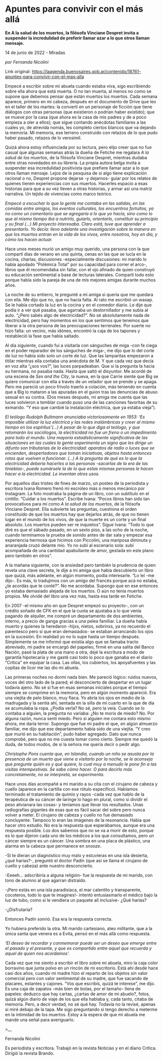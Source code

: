 # Apuntes para convivir con el más allá

**En A la salud de los muertos, la filósofa Vinciane Despret invita a suspender la incredulidad de preferir llamar azar a lo que otros llaman mensaje.**

14 de junio de 2022 - Miradas

_por Fernanda Nicolini_

Link original: https://laagenda.buenosaires.gob.ar/contenido/18761-apuntes-para-convivir-con-el-mas-alla



Empecé a escribir sobre mi abuela cuando estaba viva, sigo escribiendo sobre ella ahora que está muerta. O no tan muerta, al menos no como se supone que debemos pensar que están muertos los muertos. Cada semana aparece, primero en mi cabeza, después en el documento de Drive que leo en el taller de los martes: la convertí en un personaje de ficción que tiene diálogos con otras personas (que existieron o podrían haber existido); que se mueve por la casa (que ahora es la casa de mis padres y de a poco empieza a oler a ellos); que sigue contando anécdotas familiares a las cuales yo, de atrevida nomás, les completo ciertos blancos que va dejando la memoria. Mi memoria, ese terreno construido con retazos de lo que pudo haber pasado, retazos de lo verosímil.




Quizá ahora estoy influenciada por su lectura, pero elijo creer que no fue casual que algunas semanas atrás la dueña de Fetiche me regalara *A la salud de los muertos*, de la filósofa Vinciane Despret, mientras dudaba entre otras novedades en su librería. La propia autora belga invita a suspender esa incredulidad positivista que prefiere llamar azar a lo que otros llaman mensaje. Lejos de la pesquisa de si algo tiene explicación racional o no, Despret propone dejarse -y dejarnos- guiar por los relatos de quienes tienen experiencias con sus muertos. Hacerles espacio a esas historias para que a su vez lleven a otras historias, y armar así una matriz narrativa. Un tejido de vivencias como marco teórico.




*Empecé a escuchar lo que la gente me contaba en las salidas, en las comidas entre amigos, los eventos culturales, los encuentros fortuitos, ya no como un comentario que se agregaría a lo que yo hacía, sino como lo que al mismo tiempo iba a nutrirlo, guiarlo, orientarlo, constituir su principio y su final (...) Mi proyecto interesaba. Claro está, tuve que aprender a presentarlo. Yo decía: llevo adelante una investigación sobre la manera en que los muertos entran en la vida de los vivos, entre nosotros, hoy en día, y cómo los hacen actuar.*




Hace unos meses murió un amigo muy querido, una persona con la que compartí días de verano en una quinta, cenas en las que se lucía en la cocina, charlas, discusiones -especialmente discusiones: mi marido lo había apodado “Polémica Total” por su capacidad para correr el arco-, libros que él recomendaba sin fallar, con el ojo afinado de quien construyó su educación sentimental a base de lecturas laterales. Compartí todo esto porque había sido la pareja de una de mis mejores amigas durante muchos años.




La noche de su entierro, le pregunté a mi amiga si quería que me quedara con ella. Me dijo que no, que no hacía falta. Al rato me escribió un wasap. Se le había cortado la luz en la cocina y en el comedor diario. Le dije que podía ir a ver qué pasaba, que agarraba un destornillador y me subía al auto. “¿Pero sabés algo de electricidad?”. No sé absolutamente nada de electricidad, pero hay momentos en los que sentimos que tenemos que liberar a la otra persona de las preocupaciones terrenales. Por suerte no hizo falta: un vecino, más idóneo, encontró la caja de los tapones y restableció la fase que había saltado.




Al día siguiente, cuando fui a visitarla con sánguches de miga -con fe ciega en el poder reparador de los sánguches de miga-, me dijo que lo del corte de luz no había sido solo un corte de luz. Que las lamparitas empezaron a titilar mientras ella contaba una anécdota de M. Y que cada vez que decía en voz alta “¿sos vos?”, las luces parpadeaban. Que si la pregunta la hacía su hermana, no pasaba nada. Hasta que saltó el disyuntor. Me acordé de una escena de *Sex and the City*, la nueva, en la que Carrie siente que Big se quiere comunicar con ella a través de un velador que se prende y se apaga. Pero me pareció un poco frívolo traerlo a colación, más teniendo en cuenta que a Big lo mataron a las apuradas en el guion tras las denuncias de abuso sexual en su contra. (Dos meses después, mi amiga me cuenta que las luces volvieron a temblar cuando puso una de las canciones favoritas de su exmarido. “Y eso que cambié la instalación eléctrica, que ya estaba vieja”).




*El teólogo Rudolph Bultmann anunciaba victoriosamente en 1953: ‘Es imposible utilizar la luz eléctrica y las redes inalámbricas y creer al mismo tiempo en los espíritus'(...) A pesar de lo que diga el teólogo, y que retomarán los sociólogos, la electricidad no fue un freno o un impedimento para todo el mundo. Una mayoría estadísticamente significativa de las situaciones en las cuales la gente experimenta un signo que les dirige un difunto son tributarias de la electricidad: aparatos de radio o luces que se encienden, despertadores que toman iniciativas, objetos hasta entonces rotos que vuelven a funcionar. (...) A la pregunta de qué es lo que la electricidad debería hacerles a las personas -sacarlas de la era de las tinieblas-, puede sumársele la de lo que estas mismas personas le hacen hacer a la electricidad. Le inventan otros usos.*




Por aquellos días tristes de fines de marzo, un posteo de la periodista y escritora Ivana Romero frenó mi escroleo más o menos mecánico por Instagram. La foto mostraba la página de un libro, con un subtítulo en el cintillo: “Cuidar a los muertos”. Escribe Ivana: “Pocos libros han sido tan provocativos para mí como *A la salud de los muertos*, de la filósofa Vinciane Despret. Ella subvierte las preguntas, cuestiona el orden constituido de que los muertos hay que dejarlos atrás, de que no tienen lugar en el mundo de los vivos, de que la muerte es un corte y un final absoluto. Los muertos pueden ser re inquietos”. Sigue Ivana: “Todo lo que diré es que el sábado pasado, en un sexto piso, a las ocho de la noche, cuando terminamos la prueba de sonido antes de dar sala y empezar esa experiencia hermosa que hicimos con Piccolini, una mariposa diminuta y anaranjada cruzó delante mío. Yo no subí al escenario sola: subí acompañada de una cantidad apabullante de amor, gestada en este plano pero también en otros”.




A la mañana siguiente, con la ansiedad pero también la prudencia de quien revela una clave secreta, le dije a mi amiga que había descubierto un libro que quizá, más adelante, en algún momento, podía interesarle. “Lo leí -me dijo-. Es más, lo tradujimos con un amigo del francés porque acá no estaba, ¿te acordás que te conté?”. No me acordaba. Supongo que en ese entonces yo estaba demasiado alejada de los muertos. O aún no tenía muertos propios. Me olvidé del libro una vez más, hasta esa tarde en Fetiche.




En 2007 -el mismo año en que Despret empezó su proyecto-, con un crédito soñado de CFK en el que la cuota se ajustaba a lo que venía pagando de alquiler, me compré un departamento de dos ambientes, interno, a precio de ganga gracias a una pelea familiar. La dueña había muerto y quienes la heredaron -hijxs, nietxs, sobrinxs, ya no recuerdo el parentesco pero sí que eran demasiados- se estaban arrancando los ojos en la sucesión. En realidad yo no lo supe hasta un tiempo después. Simplemente se me informó que existía algo que se llamaba tracto abreviado, mi padre se encargó del papeleo, firmé en una salita del Banco Nación, pasé la plata de una mano a otra, dejé la escritura a modo de garantía hipotecaria y me gasté casi todo lo poco que ganaba en el diario “Crítica" en equipar la casa. Las ollas, los cubiertos, los apoyafuentes y las copitas de licor me las dio mi abuela.




Las primeras noches no dormí nada bien. Me pareció lógico: ruidos nuevos, voces del otro lado de la pared; el desconcierto de despertar en un lugar todavía ajeno. No sé si fue en esas semanas iniciales porque el tiempo siempre se comprime en la memoria, pero en algún momento apareció. Era una viejita de pelo blanco, muy flaca. Yo abría los ojos en medio de la madrugada y la sentía ahí, sentada en la silla de mi cuarto en la que de día se acumulaba la ropa. ¿Podía verla? No sé, pero la veía. Cuando se lo contaba a alguien, la pregunta no variaba: ¿No te morís de miedo? No. Por alguna razón, nunca sentí miedo. Pero si alguien me contara esto mismo ahora, me daría terror. Supongo que fue mi padre el que, en algún almuerzo familiar, me dijo que ese departamento había sido de una viejita. “Y creo que murió en su habitación”, pudo haber agregado. Dato que nunca comprobé, pero que no me cuesta tomar como cierto. Siempre me quedó la duda, de todos modos, de si la señora me quería decir o pedir algo.




*Christophe Pons cuenta que, en Islandia, cuando un niño se asusta por la presencia de un muerto que viene a visitarlo por la noche, se le aconseja que pregunte quién es y qué quiere, lo cual muy a menudo le pone fin a las visitas intempestivas. Se sabe cómo hacer. O para decirlo más concretamente, no se interpreta, se experimenta.*




Hace unos días acompañé a mi marido a su cita con el cirujano de cabeza y cuello (aparece en la cartilla con ese rótulo específico). Habíamos terminado el tratamiento de quimio y rayos -cada vez que hablo de la terapéutica de su cáncer de laringe lo hago en plural, como si dividir el peso alivianara las cosas- y teníamos que llevar los resultados. Unas radiografías gigantes de esas que es fácil sacar del sobre pero nunca volver a meter. El cirujano de cabeza y cuello no fue demasiado concluyente. Tampoco lo eran las imágenes de la resonancia. Había que hacer otro estudio. No era la respuesta que esperábamos, aunque era una respuesta posible. Los dos sabemos que no se va a morir de esto, porque es lo que dijeron cada uno de los médicos a los que consultamos, pero un cáncer siempre es un cáncer. Una sombra en una placa de plástico, una alarma en la cabeza que permanece en *snooze*.




-Si te dieran un diagnóstico muy malo y estuvieras en una isla desierta, ¿qué harías?-, preguntó el doctor Padín (que así se llama el cirujano de cuello y cabeza) ante nuestro desconcierto.




-Eeeeh… adscribiría a alguna religión- fue la respuesta de mi marido, con tono de alumno al que agarran distraído.




-¡Pero estás en una isla paradisíaca, el mar calentito y transparente, cocoteros, todo lo que te imagines!- intentó entusiasmarlo el médico bajo la luz de tubo, como si le vendiera un paquete all inclusive- ¿Qué harías?




-¿Disfrutaría?




Entonces Padín sonrió. Esa era la respuesta correcta.




Yo hubiera preferido la otra. Mi marido cartesiano, ateo militante, que a la única santa que venera es a Evita, pensó en el más allá como respuesta.




*‘El deseo de recordar y conmemorar puede ser un deseo que emerge entre el pasado y el presente, y que es compartido entre aquel que recuerda y aquel de quien nos acordamos'.*




Cada vez que me siento a escribir el libro sobre mi abuela, miro la caja color borravino que junta polvo en un rincón de mi escritorio. Está ahí desde hace casi dos años, cuando mi madre hizo el reparto de los objetos sin valor comercial pero con valor sentimental de su madre, que fue sacando de placares, estantes y cajones. “Vos que escribís, quizá te interese”, me dijo. Es una caja de zapatos -más bien de botas, por el tamaño- llena de papeles: deduzco que hay cartas, ¿cartas de amor de mi abuelo?, fotos, quizá algún diario de viaje de los que ella hablaba y, cada tanto, citaba de memoria. Pero, a decir verdad, no sé qué hay. Todavía no la revisé, apenas si miré debajo de la tapa. Me sigo preguntando si tengo derecho a meterme en la intimidad de los muertos. Estoy a la espera de que mi abuela me mande una señal para averiguarlo.




*>\_\_*



Fernanda Nicolini




Es periodista y escritora. Trabajó en la revista Noticias y en el diario Crítica. Dirigió la revista Brando.



